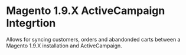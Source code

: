 # Magento 1.9.X ActiveCampaign Integrtion
Allows for syncing customers, orders and abandonded carts between a Magento 1.9.X installation and ActiveCampaign.
